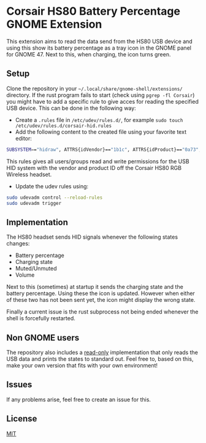 # Corsair HS80 Battery Percentage GNOME Extension

This extension aims to read the data send from the HS80 USB device and using this show its battery percentage as a tray icon in the GNOME panel for GNOME 47. Next to this, when charging, the icon turns green.

## Setup

Clone the repository in your `~/.local/share/gnome-shell/extensions/` directory. If the rust program fails to start (check using `pgrep -fl Corsair`) you might have to add a specific rule to give acces for reading the specified USB device. This can be done in the following way:

- Create a `.rules` file in `/etc/udev/rules.d/`, for example `sudo touch /etc/udev/rules.d/corsair-hid.rules`
- Add the following content to the created file using your favorite text editor:

```bash
SUBSYSTEM=="hidraw", ATTRS{idVendor}=="1b1c", ATTRS{idProduct}=="0a73", MODE="0666"
```

This rules gives all users/groups read and write permissions for the USB HID system with the vendor and product ID off the Corsair HS80 RGB Wireless headset.

- Update the udev rules using:

```bash
sudo udevadm control --reload-rules
sudo udevadm trigger
```

## Implementation

The HS80 headset sends HID signals whenever the following states changes:

- Battery percentage
- Charging state
- Muted/Unmuted
- Volume

Next to this (sometimes) at startup it sends the charging state and the battery percentage. Using these the icon is updated. However when either of these two has not been sent yet, the icon might display the wrong state.

Finally a current issue is the rust subprocess not being ended whenever the shell is forcefully restarted.

## Non GNOME users

The repository also includes a [read-only](lib/usbreader/src/main-read-only.rs) implementation that only reads the USB data and prints the states to standard out. Feel free to, based on this, make your own version that fits with your own environment!

## Issues

If any problems arise, feel free to create an issue for this.

## License

[MIT](LICENSE)
